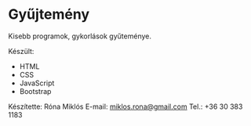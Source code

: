 # Gyűjtemény

Kisebb programok, gykorlások gyűteménye.

Készült:
- HTML
- CSS
- JavaScript
- Bootstrap

Készítette: Róna Miklós
E-mail: miklos.rona@gmail.com
Tel.: +36 30 383 1183

